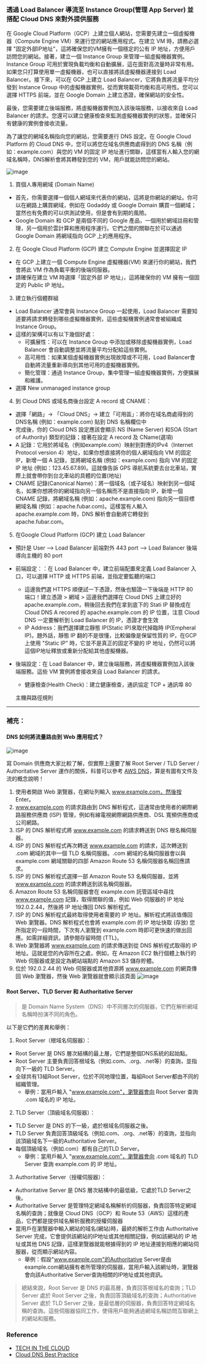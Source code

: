 ### 透過 Load Balancer 導流至 Instance Group(管理 App Server) 並搭配 Cloud DNS 來對外提供服務

在 Google Cloud Platform（GCP）上建立個人網站，您需要先建立一個虛擬機器（Compute Engine VM）來運行您的網站應用程式。在建立 VM 時，請務必選擇 "固定外部IP地址"，這將確保您的VM擁有一個穩定的公有 IP 地址，方便用戶訪問您的網站。接著，建立一個 Instance Group 來管理一組虛擬機器實例。Instance Group 可用於實現負載均衡和自動擴展，這在面對高流量時非常有用。如果您只打算使用單一虛擬機器，也可以直接將該虛擬機器連接到 Load Balancer。接下來，可以在 GCP 上建立 Load Balancer，它將負責將流量平均分發到 Instance Group 中的虛擬機器實例，從而實現載荷均衡和高可用性。您可以選擇 HTTPS 前端，並在 Google Domain 上建立憑證，確保網站的安全性。

最後，您需要建立後端服務，將虛擬機器實例加入該後端服務，以接收來自 Load Balancer 的請求。您還可以建立健康檢查來監測虛擬機器實例的狀態，並確保只有健康的實例會接收流量。

為了讓您的網域名稱指向您的網站，您需要進行 DNS 設定。在 Google Cloud Platform 的 Cloud DNS 中，您可以將您在域名供應商處得到的 DNS 名稱（例如：example.com）與您的 VM 的固定 IP 地址進行關聯，這樣當有人輸入您的網域名稱時，DNS解析會將其轉發到您的 VM，用戶就能訪問您的網站。

![image](https://github.com/KellenJohn/On-live_Lab/assets/29540152/17942c60-59f8-46ee-b7f5-a9d86c81c225)


1. 買個人專用網域 (Domain Name)
 - 首先，你需要選擇一個個人網域來代表你的網站，這將是你網站的網址。你可以在網路上購買網域，例如在 Godaddy 或 Google Domain 購買一個網域；當然也有免費的可以供測試使用，但是會有到期的風險。
 - Google Domain 和 GCP 是兩個不同的 Google 產品，一個用於網域註冊和管理，另一個用於雲計算和應用程序運行。它們之間的關聯在於可以通過 Google Domain 將網域指向 GCP 上的應用程序。  

2. 在 Google Cloud Platform (GCP) 建立 Compute Engine 並選擇固定 IP
 - 在 GCP 上建立一個 Compute Engine 虛擬機器(VM) 來運行你的網站，我們會將此 VM 作為負載平衡的後端伺服器。
 - 請確保在建立 VM 時選擇「固定外部 IP 地址」，這將確保你的 VM 擁有一個固定的 Public IP 地址。

3. 建立執行個體群組
 - Load Balancer 通常會與 Instance Group 一起使用，Load Balancer 需要知道要將請求轉發到哪些虛擬機器實例，這些虛擬機實例通常會被組織成 Instance Group。
 - 這樣的架構可以有以下幾個好處：
   - 可擴展性：可以在 Instance Group 中添加或移除虛擬機器實例，Load Balancer 會自動調整並將流量平均分配給這些實例。
   - 高可用性：如果某個虛擬機器實例出現故障或不可用，Load Balancer會自動將流量重新導向到其他可用的虛擬機器實例。
   - 簡化管理：通過 Instance Group，集中管理一組虛擬機器實例，方便擴展和維護。
 - 選擇 New unmanaged instance group

4. 到 Cloud DNS 或域名商後台設定 A record 或 CNAME：
 - 選擇「網路」→ 「Cloud DNS」→ 建立「可用區」：將你在域名商處得到的DNS名稱 (例如：example.com) 貼到 DNS 名稱欄位中
 - 完成後，你的 Cloud DNS 設定應該會顯示 NS (Name Server) 和SOA (Start of Authority) 類型的記錄；接著在設定 A record 及 CName(選項)
 - A 記錄：它用於將域名（例如example.com）映射到對應的IPv4（Internet Protocol version 4）地址，如果你想直接將你的個人網域指向 VM 的固定IP，新增一個 A 記錄，並將網域名稱 (例如：example.com) 指向 VM 的固定 IP 地址 (例如：123.45.67.89)。這就像告訴 GPS 導航系統要去台北車站，實際上就會帶你到台北車站的具體的位置(地址)
 - CNAME 記錄(Canonical Name)：將一個域名（或子域名）映射到另一個域名，如果你想將你的網域指向另一個名稱而不是直接指向 IP，新增一個 CNAME 記錄，將網域名稱 (例如：apache.example.com) 指向另一個目標網域名稱 (例如：apache.fubar.com)。這樣當有人輸入 apache.example.com 時，DNS 解析會自動將它轉發到 apache.fubar.com。

5. 在Google Cloud Platform (GCP) 建立 Load Balancer
 - 預計是 User --> Load Balancer 前端對外 443 port --> Load Balancer 後端導向主機的 80 port
 - 前端設定：：在 Load Balancer 中，建立前端配置來定義 Load Balancer 入口，可以選擇 HTTP 或 HTTPS 前端，並指定要監聽的端口
   - 這邊我們選 HTTPS 順便試一下憑證，然後也驗證一下後端是 HTTP 80 端口！建立憑證 > 網域 > 這邊我們選擇在 Cloud DNS 上建立好的 apache.example.com，稍後回去我們在拿到底下的 Stati IP 替換成在 Cloud DNS A recored 的 apache.example.com 的 IP 位置，注意 Cloud DNS 一定要解析到 Load Balancer 的 IP，憑證才會生效
   - IP Address：我們選擇建立靜態 IP(Static IP)來取代掉臨時 IP(Empheral IP)。題外話，靜態 IP 翻的不是很懂，比較偏像是保留性質的 IP，在GCP上使用 "Static IP" 時，它並不是真正的固定不變的 IP 地址，仍然可以將這個IP地址釋放或重新分配給其他虛擬機器。
 - 後端設定：在 Load Balancer 中，建立後端服務，將虛擬機器實例加入該後端服務。這些 VM 實例將會接收來自 Load Balancer 的請求。
   - 健康檢查(Health Check)：建立健康檢查，通訊協定 TCP + 通訊埠 80

   主機與路徑規則


---

### 補充：
#### DNS 如何將流量路由到 Web 應用程式？

![image](https://github.com/KellenJohn/On-live_Lab/assets/29540152/2c8329b2-e267-4edc-9401-0157fee1b867)

寫 Domain 供應商大家比較了解，但實際上還要了解 Root Server / TLD Server / Authoritative Server 運作的關係，科普可以參考 [AWS DNS](https://aws.amazon.com/tw/route53/what-is-dns/#DNS_%E5%A6%82%E4%BD%95%E5%B0%87%E6%B5%81%E9%87%8F%E8%B7%AF%E7%94%B1%E5%88%B0_Web_%E6%87%89%E7%94%A8%E7%A8%8B%E5%BC%8F%EF%BC%9F)，算是有圖有文件及流的概念說明！

1. 使用者開啟 Web 瀏覽器，在網址列輸入 www.example.com，然後按 Enter。
2. www.example.com 的請求路由到 DNS 解析程式，這通常由使用者的網際網路服務供應商 (ISP) 管理，例如有線電視網際網路供應商、DSL 寬頻供應商或公司網路。
3. ISP 的 DNS 解析程式將 www.example.com 的請求轉送到 DNS 根名稱伺服器。
4. ISP 的 DNS 解析程式再次轉送 www.example.com 的請求，這次轉送到 .com 網域的其中一個 TLD 名稱伺服器。.com 網域的名稱伺服器會以與 example.com 網域關聯的四部 Amazon Route 53 名稱伺服器名稱回應請求。
5. ISP 的 DNS 解析程式選擇一部 Amazon Route 53 名稱伺服器，並將 www.example.com 的請求轉送到該名稱伺服器。
6. Amazon Route 53 名稱伺服器會在 example.com 託管區域中尋找 www.example.com 記錄，取得關聯的值，例如 Web 伺服器的 IP 地址 192.0.2.44，然後將 IP 地址傳回 DNS 解析程式。
7. ISP 的 DNS 解析程式最終取得使用者需要的 IP 地址。解析程式將該值傳回 Web 瀏覽器。DNS 解析程式也會將 example.com 的 IP 地址快取 (存放) 您所指定的一段時間，下次有人瀏覽到 example.com 時即可更快速的做出回應。如需詳細資訊，請參閱存留時間 (TTL)。
8. Web 瀏覽器將 www.example.com 的請求傳送到從 DNS 解析程式取得的 IP 地址。這就是您的內容所在之處，例如，在 Amazon EC2 執行個體上執行的 Web 伺服器或是設定為網站端點的 Amazon S3 儲存貯體。
9. 位於 192.0.2.44 的 Web 伺服器或其他資源將 www.example.com 的網頁傳回 Web 瀏覽器，然後 Web 瀏覽器就會顯示該頁面
![image](https://github.com/KellenJohn/On-live_Lab/assets/29540152/2067565a-09cf-4cfa-be96-a679e212633d)


#### Root Server、TLD Server 和 Authoritative Server

> 是 Domain Name System（DNS）中不同層次的伺服器，它們在解析網域名稱時扮演不同的角色。

以下是它們的差異和舉例：
1. Root Server（根域名伺服器）：
 - Root Server 是 DNS 層次結構的最上層，它們是整個DNS系統的起始點。
 - Root Server 主要負責回答根域名（例如.com、.org、.net等）的查詢，並指向下一級的 TLD Server。
 - 全球共有13組Root Server，位於不同地理位置，每組Root Server都由不同的組織管理。
   - 舉例：當用戶輸入 "www.example.com"，瀏覽器會向 Root Server 查詢 .com 域名的 IP 地址。

2. TLD Server（頂級域名伺服器）：
 - TLD Server 是 DNS 的下一級，處於根域名伺服器之後。
 - TLD Server 負責回答頂級域名（例如.com、.org、.net等）的查詢，並指向該頂級域名下一級的Authoritative Server。
 - 每個頂級域名（例如.com）都有自己的TLD Server。
   - 舉例：當用戶輸入 "www.example.com"，瀏覽器會向 .com 域名的 TLD Server 查詢 example.com 的 IP 地址。

3. Authoritative Server（授權伺服器）：
  - Authoritative Server 是 DNS 層次結構中的最低級，它處於TLD Server之後。
  - Authoritative Server 是管理特定網域名稱解析的伺服器，負責回答特定網域名稱的查詢；就像是 Cloud DNS（GCP）和 Route 53（AWS）這樣的產品，它們都是提供域名解析服務的授權伺服器
  - 當用戶在瀏覽器中輸入網站的域名(網站)時，最終的解析工作由 Authoritative Server 完成，它會提供該網站的IP地址或其他相關記錄，例如該網站的 IP 地址或其他 DNS 記錄，這樣瀏覽器就能根據得到的 IP 地址連接到相應的網站伺服器，從而顯示網站內容。
    - 舉例：假設"www.example.com"的Authoritative Server是由example.com網站擁有者所管理的伺服器，當用戶輸入該網址時，瀏覽器會向該Authoritative Server查詢相關的IP地址或其他資訊。
 
> 總結來說，Root Server 是 DNS 的最高層，負責回答根域名的查詢；TLD Server 處於 Root Server 之後，負責回答頂級域名的查詢；Authoritative Server 處於 TLD Server 之後，是最低層的伺服器，負責回答特定網域名稱的查詢。這些伺服器協同工作，使得用戶能夠通過網域名稱訪問互聯網上的網站和服務。

### Reference
* [TECH IN THE CLOUD](https://robertleggett.blog/2019/11/25/deep-dive-dns/)
* [Cloud DNS Best Practice](https://cloud.google.com/dns/docs/best-practices?hl=zh-cn#reference_architectures_for_hybrid_dns)
